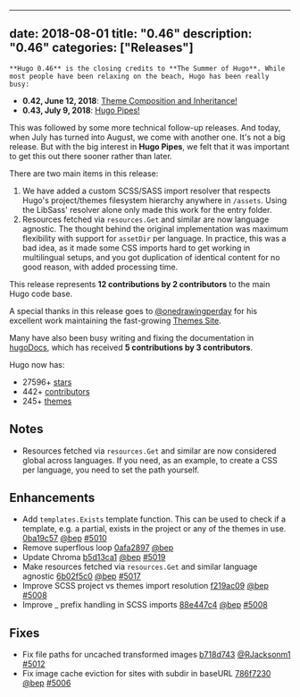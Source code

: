 
---
date: 2018-08-01
title: "0.46"
description: "0.46"
categories: ["Releases"]
---

	**Hugo 0.46** is the closing credits to **The Summer of Hugo**. While most people have been relaxing on the beach, Hugo has been really busy: 

* **0.42, June 12, 2018**: [Theme Composition and Inheritance!](https://gohugo.io/news/0.42-relnotes/)
* **0.43, July 9, 2018**: [Hugo Pipes!](https://gohugo.io/news/0.43-relnotes/)

This was followed by some more technical follow-up releases. And today, when July has turned into August, we come with another one. It's not a big release. But with the big interest in **Hugo Pipes**, we felt that it was important to get this out there sooner rather than later.

There are two main items in this release:

1. We have added a custom SCSS/SASS import resolver that respects Hugo's project/themes filesystem hierarchy anywhere in `/assets`. Using the LibSass' resolver alone only made this work for the entry folder.
2. Resources fetched via `resources.Get` and similar are now language agnostic. The thought behind the original implementation was maximum flexibility with support for `assetDir` per language. In practice, this was a bad idea, as it made some CSS imports hard to get working in multilingual setups, and you got duplication of identical content for no good reason, with added processing time.

This release represents **12 contributions by 2 contributors** to the main Hugo code base.

A special thanks in this release goes to [@onedrawingperday](https://github.com/onedrawingperday) for his excellent work maintaining the fast-growing [Themes Site](https://themes.gohugo.io/).

Many have also been busy writing and fixing the documentation in [hugoDocs](https://github.com/gohugoio/hugoDocs), 
which has received **5 contributions by 3 contributors**.

Hugo now has:

* 27596+ [stars](https://github.com/gohugoio/hugo/stargazers)
* 442+ [contributors](https://github.com/gohugoio/hugo/graphs/contributors)
* 245+ [themes](http://themes.gohugo.io/)

## Notes

* Resources fetched via `resources.Get` and similar are now considered global across languages. If you need, as an example, to create a CSS per language, you need to set the path yourself.

## Enhancements

* Add `templates.Exists` template function. This can be used to check if a template, e.g. a partial, exists in the project or any of the themes in use. [0ba19c57](https://github.com/gohugoio/hugo/commit/0ba19c57f180c33b41c64335ea1d1c89335d34c0) [@bep](https://github.com/bep) [#5010](https://github.com/gohugoio/hugo/issues/5010)
* Remove superflous loop [0afa2897](https://github.com/gohugoio/hugo/commit/0afa2897a0cf90f4348929ef432202efddc183a0) [@bep](https://github.com/bep) 
* Update Chroma [b5d13ca1](https://github.com/gohugoio/hugo/commit/b5d13ca16bf106c1bc29c2a5295cd231d1bf13fd) [@bep](https://github.com/bep) [#5019](https://github.com/gohugoio/hugo/issues/5019)
* Make resources fetched via `resources.Get` and similar language agnostic [6b02f5c0](https://github.com/gohugoio/hugo/commit/6b02f5c0f4e0ba1730aebc5a590a111548233bd5) [@bep](https://github.com/bep) [#5017](https://github.com/gohugoio/hugo/issues/5017)
* Improve SCSS project vs themes import resolution [f219ac09](https://github.com/gohugoio/hugo/commit/f219ac09f6b7e26d84599401512233d77c1bdb4c) [@bep](https://github.com/bep) [#5008](https://github.com/gohugoio/hugo/issues/5008)
* Improve _ prefix handling in SCSS imports [88e447c4](https://github.com/gohugoio/hugo/commit/88e447c449608523d87c517396bde31a62f392b6) [@bep](https://github.com/bep) [#5008](https://github.com/gohugoio/hugo/issues/5008)

## Fixes
* Fix file paths for uncached transformed images [b718d743](https://github.com/gohugoio/hugo/commit/b718d743b7a2eff3bea74ced57147825294a629f) [@RJacksonm1](https://github.com/RJacksonm1) [#5012](https://github.com/gohugoio/hugo/issues/5012)
* Fix image cache eviction for sites with subdir in baseURL [786f7230](https://github.com/gohugoio/hugo/commit/786f72302f65580ca8d1df2132a7756584539ea0) [@bep](https://github.com/bep) [#5006](https://github.com/gohugoio/hugo/issues/5006)
